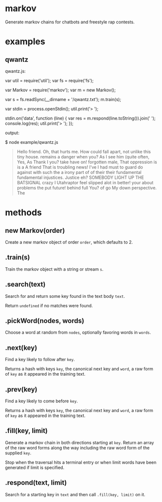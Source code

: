 markov
======

Generate markov chains for chatbots and freestyle rap contests.

examples
========

qwantz
------

qwantz.js:

  var util = require('util');
  var fs = require('fs');
  
  var Markov = require('markov');
  var m = new Markov();
  
  var s = fs.readSync(__dirname + '/qwantz.txt');
  m.train(s);

  var stdin = process.openStdin();
  util.print('> ');
  
  stdin.on('data', function (line) {
    var res = m.respond(line.toString()).join(' ');
    console.log(res);
    util.print('> ');
  });

output:

  $ node example/qwantz.js 
  > Hello friend.
  Oh, that hurts me. How could fall apart, not unlike this tiny house. remains a danger when you? As I see him (quite often, Yes, As Thank I you? take have on! forgotten male, That oppression is is a A friend
  > That is troubling news!
  I've I had must to guard do against with such the a irony part of of their their fundamental fundamental injustices.
  > Justice eh? SOMEBODY LIGHT UP THE BATSIGNAL
  crazy I Utahraptor feel slipped alot in better! your about problems the put future! behind full You? of go My down perspective. The

methods
=======

new Markov(order)
-----------------

Create a new markov object of order `order`, which defaults to 2.

.train(s)
---------

Train the markov object with a string or stream `s`.

.search(text)
-------------

Search for and return some key found in the text body `text`.

Return `undefined` if no matches were found.

.pickWord(nodes, words)
-------

Choose a word at random from `nodes`, optionally favoring words in `words`.

.next(key)
----------

Find a key likely to follow after `key`.

Returns a hash with keys `key`, the canonical next key and `word`, a raw form of
`key` as it appeared in the training text.

.prev(key)
----------

Find a key likely to come before `key`.

Returns a hash with keys `key`, the canonical next key and `word`, a raw form of
`key` as it appeared in the training text.

.fill(key, limit)
-----------------

Generate a markov chain in both directions starting at `key`. Return an array of
the raw word forms along the way including the raw word form of the supplied
`key`.

Stop when the traversal hits a terminal entry or when limit words have been
generated if limit is specified.

.respond(text, limit)
---------------------

Search for a starting key in `text` and then call `.fill(key, limit)` on it.
